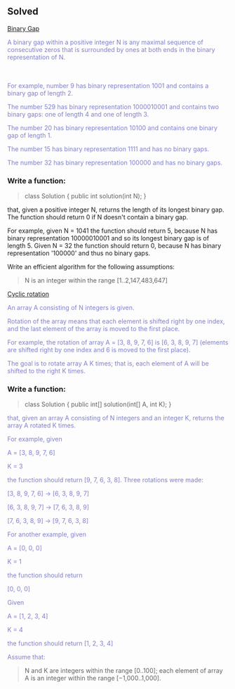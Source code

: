 ## Solved 

<style>
e {color:#807fcd;}
</style>

[Binary Gap](https://app.codility.com/programmers/lessons/1-iterations/binary_gap/)



<e> A binary gap within a positive integer N is any maximal sequence of consecutive zeros that is surrounded by ones 
at both ends in the binary representation of N.</e>  
<br/>
<br/>



<e> For example, number 9 has binary representation 1001 and contains a binary gap of length 2.</e>

<e>The number 529 has binary representation 1000010001 and contains two binary gaps: one of length 4 and one of 
length 3. </e>

<e>The number 20 has binary representation 10100 and contains one binary gap of length 1.</e>

<e>The number 15 has binary representation 1111 and has no binary gaps. </e>

<e>The number 32 has binary representation 100000 and has no binary gaps.</e>

### Write a function:

> class Solution { public int solution(int N); }

that, given a positive integer N, returns the length of its longest binary gap. The function should return 0 if N doesn't contain a binary gap.

For example, given N = 1041 the function should return 5, because N has binary representation 10000010001 and so its longest binary gap is of length 5. Given N = 32 the function should return 0, because N has binary representation '100000' and thus no binary gaps.

Write an efficient algorithm for the following assumptions:

> N is an integer within the range [1..2,147,483,647]


[Cyclic rotation](https://app.codility.com/programmers/lessons/2-arrays/cyclic_rotation/)



<e>An array A consisting of N integers is given. </e>

<e>Rotation of the array means that each element is shifted right by one index, and the last element of the array is 
moved to the first place. </e>

<e>For example, the rotation of array A = [3, 8, 9, 7, 6] is [6, 3, 8, 9, 7] (elements are shifted right by one 
index and 6 is moved to the first place).</e>

<e>The goal is to rotate array A K times; that is, each element of A will be shifted to the right K times.</e>

### Write a function:

> class Solution { public int[] solution(int[] A, int K); }

<e>that, given an array A consisting of N integers and an integer K, returns the array A rotated K times.</e>

<e>For example, given</e>

<e>A = [3, 8, 9, 7, 6]</e>

<e>K = 3</e>

<e>the function should return [9, 7, 6, 3, 8]. Three rotations were made:</e>

<e>[3, 8, 9, 7, 6] -> [6, 3, 8, 9, 7]</e>

<e>[6, 3, 8, 9, 7] -> [7, 6, 3, 8, 9]</e>

<e>[7, 6, 3, 8, 9] -> [9, 7, 6, 3, 8]</e>


<e>For another example, given</e>

<e>A = [0, 0, 0]</e>

<e>K = 1</e>

<e>the function should return </e>

<e>[0, 0, 0]</e>

<e>Given</e>

<e>A = [1, 2, 3, 4]</e>

<e>K = 4</e>

<e>the function should return [1, 2, 3, 4]</e>

<e>Assume that:</e>


> N and K are integers within the range [0..100];
> each element of array A is an integer within the range [−1,000..1,000].